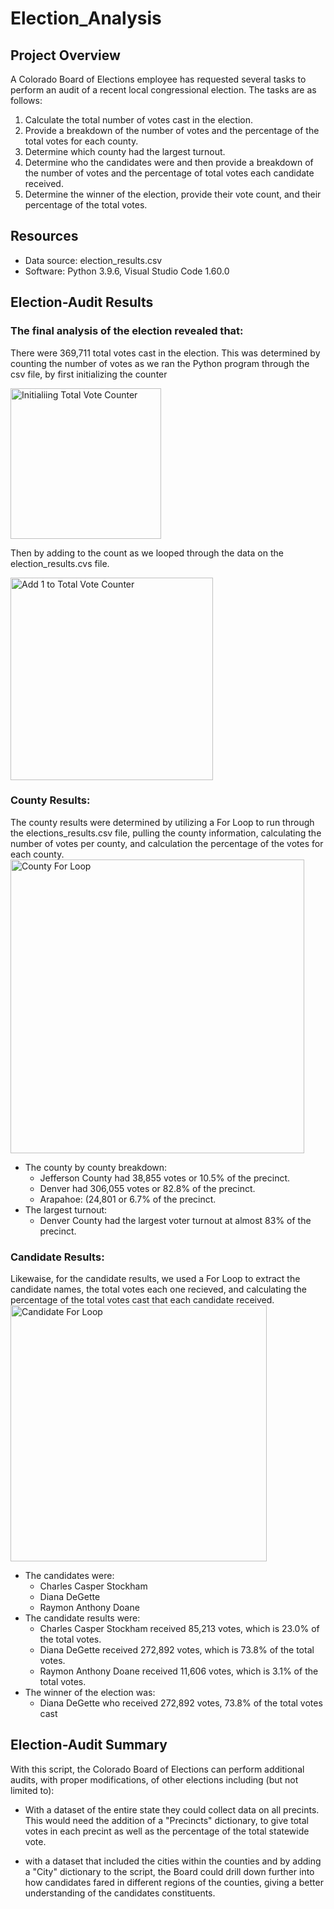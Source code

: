 # Election_Analysis

## Project Overview
A Colorado Board of Elections employee has requested several tasks to perform an audit of a recent local congressional election. The tasks are as follows:

1. Calculate the total number of votes cast in the election.
2. Provide a breakdown of the number of votes and the percentage of the total votes for each county.
3. Determine which county had the largest turnout.
4. Determine who the candidates were and then provide a breakdown of the number of votes and the percentage of total votes each candidate received.
5. Determine the winner of the election, provide their vote count, and their percentage of the total votes.


## Resources
- Data source: election_results.csv
- Software: Python 3.9.6, Visual Studio Code 1.60.0

## Election-Audit Results
### The final analysis of the election revealed that:
 There were 369,711 total votes cast in the election.
 This was determined by counting the number of votes as we ran the Python program through the csv file, by first initializing the counter

 <img width="241" alt="Initialiing Total Vote Counter" src="https://user-images.githubusercontent.com/88861780/132977292-820b76ba-4219-472a-965a-1d257f2a71f7.png">

 Then by adding to the count as we looped through the data on the election_results.cvs file.

<img width="324" alt="Add 1 to Total Vote Counter" src="https://user-images.githubusercontent.com/88861780/132977287-3398d0c5-7209-466c-a3a4-5fa20c10bbfe.png">


 ### County Results:
 The county results were determined by utilizing a For Loop to run through the elections_results.csv file, pulling the county information, calculating the number of votes per county, and calculation the percentage of the votes for each county.
<img width="470" alt="County For Loop" src="https://user-images.githubusercontent.com/88861780/132977294-356cbeae-d35b-4ffe-8f3d-a0163c0749e6.png">

- The county by county breakdown:
  - Jefferson County had 38,855 votes or 10.5% of the precinct.
  - Denver had 306,055 votes or 82.8% of the precinct.
  - Arapahoe:  (24,801 or 6.7% of the precinct.
- The largest turnout:
  -  Denver County had the largest voter turnout at almost 83% of the precinct.

### Candidate Results:
Likewaise, for the candidate results, we used a For Loop to extract the candidate names, the total votes each one recieved, and calculating the percentage of the total votes cast that each candidate received.
<img width="410" alt="Candidate For Loop" src="https://user-images.githubusercontent.com/88861780/132977295-d92f7a08-e546-48cd-b751-de470dd5d746.png">

- The candidates were: 
  - Charles Casper Stockham 
  - Diana DeGette
  - Raymon Anthony Doane
- The candidate results were:
  - Charles Casper Stockham received 85,213 votes, which is 23.0%  of the total votes.
  - Diana DeGette received 272,892 votes, which is 73.8% of the total votes.
  - Raymon Anthony Doane received 11,606 votes, which is 3.1% of the total votes.
- The winner of the election was:
  - Diana DeGette who received 272,892 votes, 73.8% of the total votes cast

## Election-Audit Summary
With this script, the Colorado Board of Elections can perform additional audits, with proper modifications, of other elections including (but not limited to):

- With a dataset of the entire state they could collect data on all precints. This would need the addition of a "Precincts" dictionary, to give total votes in each precint as well as the percentage of the total statewide vote.

- with a dataset that included the cities within the counties and by adding a "City" dictionary to the script, the Board could drill down further into how candidates fared in different regions of the counties, giving a better understanding of the candidates constituents.